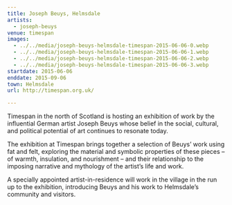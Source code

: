 ```yaml
---
title: Joseph Beuys, Helmsdale
artists:
  - joseph-beuys
venue: timespan
images:
  - ../../media/joseph-beuys-helmsdale-timespan-2015-06-06-0.webp
  - ../../media/joseph-beuys-helmsdale-timespan-2015-06-06-1.webp
  - ../../media/joseph-beuys-helmsdale-timespan-2015-06-06-2.webp
  - ../../media/joseph-beuys-helmsdale-timespan-2015-06-06-3.webp
startdate: 2015-06-06
enddate: 2015-09-06
town: Helmsdale
url: http://timespan.org.uk/

---
```


Timespan in the north of Scotland is hosting an exhibition of work by the influential German artist Joseph Beuys whose belief in the social, cultural, and political potential of art continues to resonate today.

The exhibition at Timespan brings together a selection of Beuys’ work using fat and felt, exploring the material and symbolic properties of these pieces – of warmth, insulation, and nourishment – and their relationship to the imposing narrative and mythology of the artist’s life and work.

A specially appointed artist-in-residence will work in the village in the run up to the exhibition, introducing Beuys and his work to Helmsdale’s community and visitors.
